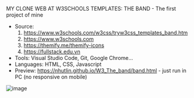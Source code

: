 MY CLONE WEB AT W3SCHOOLS TEMPLATES: THE BAND - The first project of mine
- Source: 
    1. https://www.w3schools.com/w3css/tryw3css_templates_band.htm
    2. https://www.w3schools.com
    3. https://themify.me/themify-icons
    4. https://fullstack.edu.vn
- Tools: Visual Studio Code, Git, Google Chrome...
- Languages: HTML, CSS, Javascript
- Preview: https://nhutlin.github.io/W3_The_band/band.html - just run in PC (no responsive on mobile)

![image](https://user-images.githubusercontent.com/97160162/195613393-6b12b6ec-986c-4fbb-9a88-9c5e344c4194.png)
